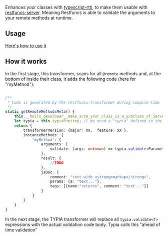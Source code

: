 Enhances your classes with [typescript-rtti](), to make them usable with [restfuncs-server](https://www.npmjs.com/package/restfuncs-server). 
Meaning Restfuncs is able to validate the arguments to your remote methods at runtime.
## Usage
[Here's how to use it](https://github.com/bogeeee/restfuncs#setting-up-the-build-the-annoying-stuff-)


## How it works
In the first stage, this transformer, scans for all `@remote` methods and, at the bottom of inside their class, it adds the following code (here for "myMethod"): 
````typescript

/**
 * Code is generated by the restfuncs-transformer during compile-time
 */
static getRemoteMethodsMeta() {
    this.__hello_developer__make_sure_your_class_is_a_subclass_of_ServerSession // Give a friendly error message when this is not the case. Otherwise the following statement "const typia = ..." would fail and leaves the user wondering.
    let typia = this.typiaRuntime; // We need a "typia" defined in the scope, but let restfuncs manage where that dependency comes from
    return {
        transformerVersion: {major: XX,  feature: XX },
        instanceMethods: {
            "myMethod": {
                arguments: {
                    validate: (args: unknown) => typia.validate<Parameters<typeof this.prototype["myMethod"]>>(args)
                },
                result: {
                    //TODO
                },
                jsDoc: {
                    comment: "text with <strong>markup</strong>", 
                    params: {a: "text..."},
                    tags: [{name:"returns", comment: "text..."}]
                }
            }
        }
    }
}
````

In the next stage, the TYPIA transformer will replace all
`typia.validate<T>` expressions with the actual validation code body. Typia calls this "ahead of time validation"